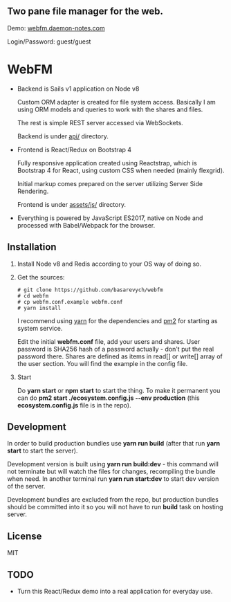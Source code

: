 ## Two pane file manager for the web.

Demo: [webfm.daemon-notes.com](https://webfm.daemon-notes.com)

Login/Password: guest/guest

# WebFM

* Backend is Sails v1 application on Node v8

  Custom ORM adapter is created for file system access. Basically I am using
  ORM models and queries to work with the shares and files.

  The rest is simple REST server accessed via WebSockets.
  
  Backend is under [api/](https://github.com/basarevych/webfm/tree/master/api)
  directory.

* Frontend is React/Redux on Bootstrap 4

  Fully responsive application created using Reactstrap, which is Bootstrap 4 for
  React, using custom CSS when needed (mainly flexgrid).

  Initial markup comes prepared on the server utilizing Server Side Rendering.

  Frontend is under [assets/js/](https://github.com/basarevych/webfm/tree/master/assets/js)
  directory.

* Everything is powered by JavaScript ES2017, native on Node and processed with
Babel/Webpack for the browser.

## Installation

1. Install Node v8 and Redis according to your OS way of doing so.

2. Get the sources:

    ```
    # git clone https://github.com/basarevych/webfm
    # cd webfm
    # cp webfm.conf.example webfm.conf
    # yarn install
    ```

    I recommend using [yarn](https://yarnpkg.com/en/) for the dependencies and
    [pm2](http://pm2.keymetrics.io/) for starting as system service. 

    Edit the initial **webfm.conf** file, add your users and shares. User password
    is SHA256 hash of a password actually - don't put the real password there. Shares
    are defined as items in read[] or write[] array of the user section. You will find
    the example in the config file.

3. Start

    Do **yarn start** or **npm start** to start the thing. To make it permanent you can
    do **pm2 start ./ecosystem.config.js --env production** (this **ecosystem.config.js** file is in the
    repo).

## Development

In order to build production bundles use **yarn run build** (after that run **yarn start**
to start the server).

Development version is built using **yarn run build:dev** - this command will not terminate
but will watch the files for changes, recompiling the bundle when need. In another
terminal run **yarn run start:dev** to start dev version of the server.

Development bundles are excluded from the repo, but production bundles should be
committed into it so you will not have to run **build** task on hosting server.

## License

MIT

## TODO

* Turn this React/Redux demo into a real application for everyday use.
